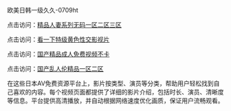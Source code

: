 欧美日韩一级久久-0709ht

点击访问：<a href="https://heiliaowt0d7p.pages.dev">精品人妻系列无码一区二区三区</a>

点击访问：<a href="https://heiliaoga6s9v.pages.dev">看一下特级黄色性交影视片</a>

点击访问：<a href="https://heiliaoow5kzm.pages.dev">国产精品成人免费视频不卡</a>

点击访问：<a href="https://heiliao2dmwwy.pages.dev">国产乱人伦精品一区二区</a>

在这些日本AV免费资源平台上，影片按类型、演员等分类，帮助用户轻松找到自己喜欢的内容。每个视频页面都提供了详细的影片介绍，包括时长、演员、清晰度等信息。平台提供高清播放，并自动根据网络速度优化画质，保证用户流畅观看。

<span style="display:none;">[Canonical link](）</span>
